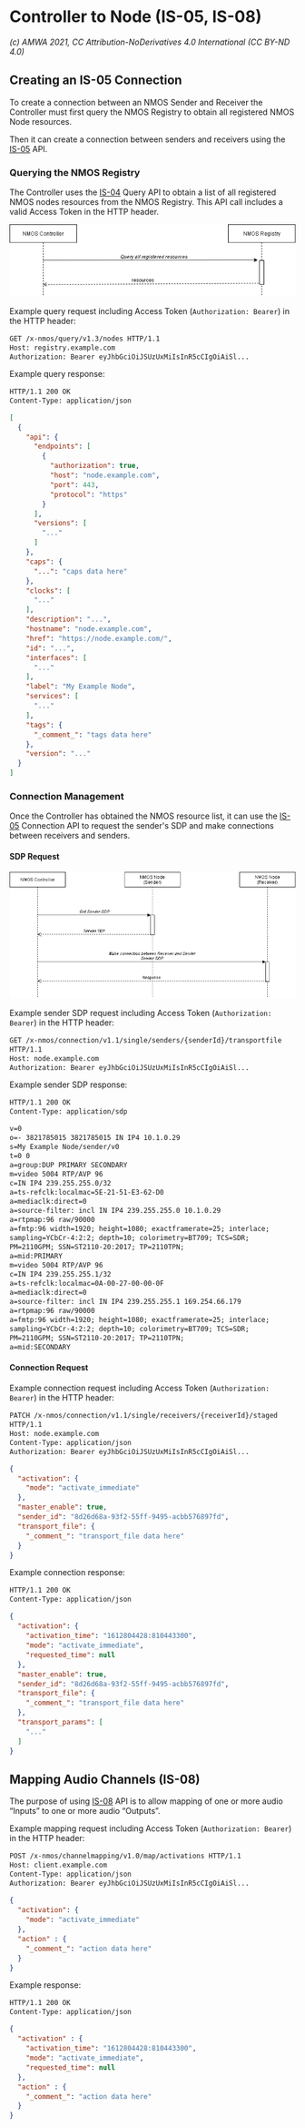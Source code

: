 # Controller to Node (IS-05, IS-08)  
_(c) AMWA 2021, CC Attribution-NoDerivatives 4.0 International (CC BY-ND 4.0)_

## Creating an IS-05 Connection
To create a connection between an NMOS Sender and Receiver the Controller must first query the NMOS Registry to obtain all registered NMOS Node resources.

Then it can create a connection between senders and receivers using the [IS-05](https://specs.amwa.tv/is-05/releases/v1.1/docs/1.0._Overview.html) API.

### Querying the NMOS Registry
The Controller uses the [IS-04](https://specs.amwa.tv/is-04/releases/v1.3/docs/1.0._Overview.html) Query API to obtain a list of all registered NMOS nodes resources from the NMOS Registry.  This API call includes a valid Access Token in the HTTP header.

![Controller to Registry](../docs/images/controller_to_registry.png)

Example query request including Access Token (`Authorization: Bearer`) in the HTTP header:
```http
GET /x-nmos/query/v1.3/nodes HTTP/1.1
Host: registry.example.com
Authorization: Bearer eyJhbGciOiJSUzUxMiIsInR5cCIgOiAiSl...
```
Example query response:
```http
HTTP/1.1 200 OK
Content-Type: application/json
```
```json	
[
  {
    "api": {
      "endpoints": [
        {
          "authorization": true,
          "host": "node.example.com",
          "port": 443,
          "protocol": "https"
        }
      ],
      "versions": [
        "..."
      ]
    },
    "caps": {
      "...": "caps data here"
    },
    "clocks": [
      "..."
    ],
    "description": "...",
    "hostname": "node.example.com",
    "href": "https://node.example.com/",
    "id": "...",
    "interfaces": [
      "..."
    ],
    "label": "My Example Node",
    "services": [
      "..."
    ],
    "tags": {
      "_comment_": "tags data here"
    },
    "version": "..."
  }
]
```
### Connection Management
Once the Controller has obtained the NMOS  resource list, it can use the [IS-05](https://specs.amwa.tv/is-05/releases/v1.1/docs/1.0._Overview.html) Connection API to request the sender's SDP and make connections between receivers and senders.

#### SDP Request 
![Controller to Registry](../docs/images/controller_to_nodes.png)

Example sender SDP request including Access Token (`Authorization: Bearer`) in the HTTP header:
```http
GET /x-nmos/connection/v1.1/single/senders/{senderId}/transportfile HTTP/1.1
Host: node.example.com
Authorization: Bearer eyJhbGciOiJSUzUxMiIsInR5cCIgOiAiSl...
```
Example sender SDP response:
```http
HTTP/1.1 200 OK
Content-Type: application/sdp
```
```http
v=0
o=- 3821785015 3821785015 IN IP4 10.1.0.29
s=My Example Node/sender/v0
t=0 0
a=group:DUP PRIMARY SECONDARY
m=video 5004 RTP/AVP 96
c=IN IP4 239.255.255.0/32
a=ts-refclk:localmac=5E-21-51-E3-62-D0
a=mediaclk:direct=0
a=source-filter: incl IN IP4 239.255.255.0 10.1.0.29
a=rtpmap:96 raw/90000
a=fmtp:96 width=1920; height=1080; exactframerate=25; interlace; sampling=YCbCr-4:2:2; depth=10; colorimetry=BT709; TCS=SDR; PM=2110GPM; SSN=ST2110-20:2017; TP=2110TPN; 
a=mid:PRIMARY
m=video 5004 RTP/AVP 96
c=IN IP4 239.255.255.1/32
a=ts-refclk:localmac=0A-00-27-00-00-0F
a=mediaclk:direct=0
a=source-filter: incl IN IP4 239.255.255.1 169.254.66.179
a=rtpmap:96 raw/90000
a=fmtp:96 width=1920; height=1080; exactframerate=25; interlace; sampling=YCbCr-4:2:2; depth=10; colorimetry=BT709; TCS=SDR; PM=2110GPM; SSN=ST2110-20:2017; TP=2110TPN; 
a=mid:SECONDARY
```

#### Connection Request
Example connection request including Access Token (`Authorization: Bearer`) in the HTTP header:
```
PATCH /x-nmos/connection/v1.1/single/receivers/{receiverId}/staged HTTP/1.1
Host: node.example.com
Content-Type: application/json
Authorization: Bearer eyJhbGciOiJSUzUxMiIsInR5cCIgOiAiSl...
```
```json    
{  
  "activation": {
    "mode": "activate_immediate"
  },
  "master_enable": true,
  "sender_id": "8d26d68a-93f2-55ff-9495-acbb576897fd",
  "transport_file": {
    "_comment_": "transport_file data here"
  }
}
```

Example connection response:
```http
HTTP/1.1 200 OK
Content-Type: application/json
```
```json
{
  "activation": {
    "activation_time": "1612804428:810443300",
    "mode": "activate_immediate",
    "requested_time": null
  },
  "master_enable": true,
  "sender_id": "8d26d68a-93f2-55ff-9495-acbb576897fd",
  "transport_file": {
    "_comment_": "transport_file data here"
  },
  "transport_params": [
    "..."
  ]
}
```

## Mapping Audio Channels (IS-08)
The purpose of using [IS-08](https://specs.amwa.tv/is-08/releases/v1.0.1/docs/1.0._Overview.html) API is to allow mapping of  one or more audio “Inputs” to one or more audio “Outputs”.

Example mapping request including Access Token (`Authorization: Bearer`) in the HTTP header:
```http
POST /x-nmos/channelmapping/v1.0/map/activations HTTP/1.1
Host: client.example.com
Content-Type: application/json
Authorization: Bearer eyJhbGciOiJSUzUxMiIsInR5cCIgOiAiSl...
```
```json
{
  "activation": {
    "mode": "activate_immediate"
  },
  "action" : {
    "_comment_": "action data here"
  }
}
```
Example response:
```http
HTTP/1.1 200 OK
Content-Type: application/json
```
```json
{
  "activation" : {
    "activation_time": "1612804428:810443300",
    "mode": "activate_immediate",
    "requested_time": null
  },
  "action" : {
    "_comment_": "action data here"
  }
}
```
<!--stackedit_data:
eyJoaXN0b3J5IjpbMTgyODA0NDgxMiwtNDUyNjE0NTI0LDE2Mz
gxNDE2ODZdfQ==
-->